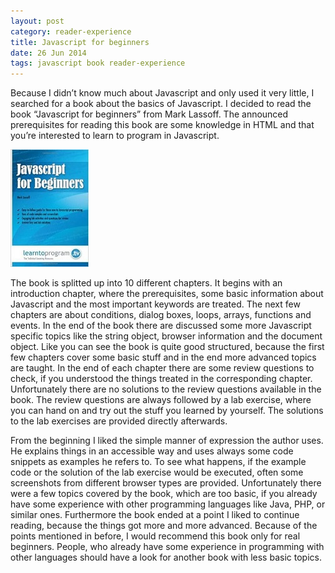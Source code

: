 ```yaml
---
layout: post
category: reader-experience
title: Javascript for beginners
date: 26 Jun 2014
tags: javascript book reader-experience
---
```


Because I didn’t know much about Javascript and only used it very little, I searched for a book about the basics of Javascript. I decided to read the book “Javascript for beginners” from Mark Lassoff. The announced prerequisites for reading this book are some knowledge in HTML and that you’re interested to learn to program in Javascript.


<div class="inline-img-left">
    <img src="assets/book-covers/javascript-for-beginners.jpg" alt="Book cover of Javascript for beginners"/>
</div>

The book is splitted up into 10 different chapters. It begins with an introduction chapter, where the prerequisites, some basic information about Javascript and the most important keywords are treated. The next few chapters are about conditions, dialog boxes, loops, arrays, functions and events. In the end of the book there are discussed some more Javascript specific topics like the string object, browser information and the document object. Like you can see the book is quite good structured, because the first few chapters cover some basic stuff and in the end more advanced topics are taught.
In the end of each chapter there are some review questions to check, if you understood the things treated in the corresponding chapter. Unfortunately there are no solutions to the review questions available in the book. The review questions are always followed by a lab exercise, where you can hand on and try out the stuff you learned by yourself. The solutions to the lab exercises are provided directly afterwards.

From the beginning I liked the simple manner of expression the author uses. He explains things in an accessible way and uses always some code snippets as examples he refers to. To see what happens, if the example code or the solution of the lab exercise would be executed, often some screenshots from different browser types are provided.
Unfortunately there were a few topics covered by the book, which are too basic, if you already have some experience with other programming languages like Java, PHP, or similar ones. Furthermore the book ended at a point I liked to continue reading, because the things got more and more advanced. Because of the points mentioned in before, I would recommend this book only for real beginners. People, who already have some experience in programming with other languages should have a look for another book with less basic topics.
